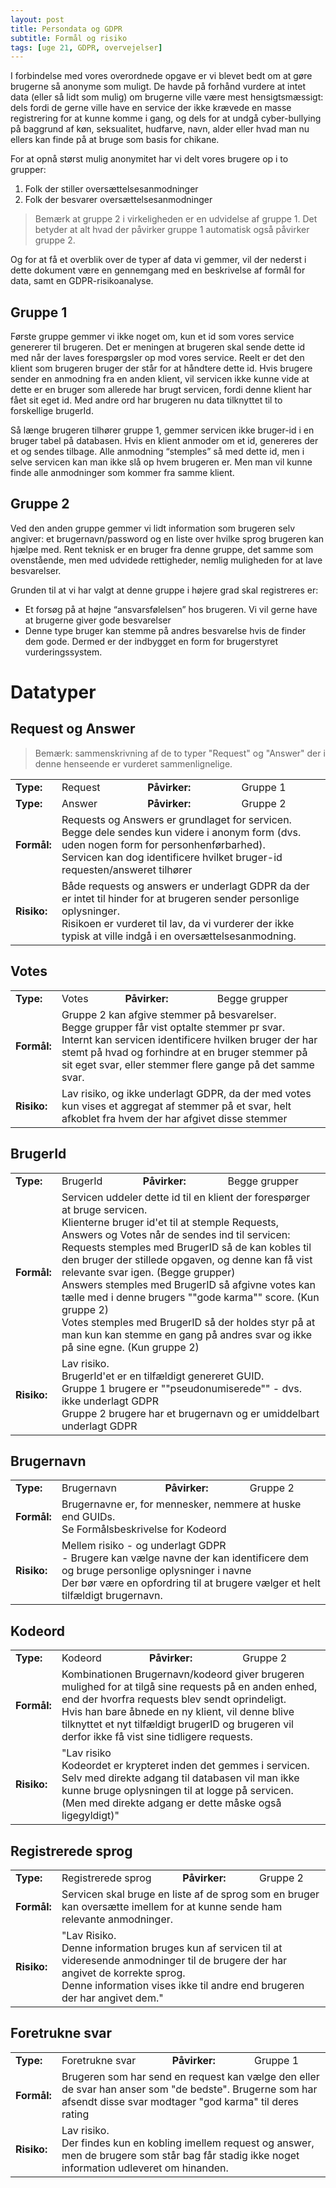 ```yaml
---
layout: post
title: Persondata og GDPR
subtitle: Formål og risiko
tags: [uge 21, GDPR, overvejelser]
---
```


I forbindelse med vores overordnede opgave er vi blevet bedt om at gøre brugerne så  anonyme som muligt. De havde på forhånd vurdere at intet data (eller så lidt som mulig) om brugerne ville være mest hensigtsmæssigt: dels fordi de gerne ville have en service der ikke krævede en masse registrering for at kunne komme i gang, og dels for at undgå cyber-bullying på baggrund af køn, seksualitet, hudfarve, navn, alder eller hvad man nu ellers kan finde på at bruge som basis for chikane.

For at opnå størst mulig anonymitet har vi delt vores brugere op i to grupper:

1. Folk der stiller oversættelsesanmodninger
2. Folk der besvarer oversættelsesanmodninger

> Bemærk at gruppe 2 i virkeligheden er en udvidelse af gruppe 1. Det betyder at alt hvad der påvirker gruppe 1 automatisk også påvirker gruppe 2.

Og for at få et overblik over de typer af data vi gemmer, vil der nederst i dette dokument være en gennemgang med en beskrivelse af formål for data, samt en GDPR-risikoanalyse.

## Gruppe 1
Første gruppe gemmer vi ikke noget om, kun et id som vores service genererer til brugeren. Det er meningen at brugeren skal sende dette id med når der laves forespørgsler op mod vores service. Reelt er det den klient som brugeren bruger der står for at håndtere dette id. Hvis brugere sender en anmodning fra en anden klient, vil servicen ikke kunne vide at dette er en bruger som allerede har brugt servicen, fordi denne klient har fået sit eget id. Med andre ord har brugeren nu data tilknyttet til to forskellige brugerId.

Så længe brugeren tilhører gruppe 1, gemmer servicen ikke bruger-id i en bruger tabel på databasen. Hvis en klient anmoder om et id, genereres der et og sendes tilbage. Alle anmodning “stemples” så med dette id, men i selve servicen kan man ikke slå op hvem brugeren er. Men man vil kunne finde alle anmodninger som kommer fra samme klient.

## Gruppe 2
Ved den anden gruppe gemmer vi lidt information som brugeren selv angiver: et brugernavn/password og en liste over hvilke sprog brugeren kan hjælpe med.
Rent teknisk er en bruger fra denne gruppe, det samme som ovenstående, men med udvidede rettigheder, nemlig muligheden for at lave besvarelser.

Grunden til at vi har valgt at denne gruppe i højere grad skal registreres er:
- Et forsøg på at højne “ansvarsfølelsen” hos brugeren. Vi vil gerne have at brugerne giver gode besvarelser
- Denne type bruger kan stemme på andres besvarelse hvis de finder dem gode. Dermed er der indbygget en form for brugerstyret vurderingssystem. 

# Datatyper
## Request og Answer
> Bemærk: sammenskrivning af de to typer "Request" og "Answer" der i denne henseende er vurderet sammenlignelige.
<table>
  <tr>
    <td><b>Type:</b></td>
    <td>Request</td>
    <td><b>Påvirker:</b></td>
    <td>Gruppe 1</td>
  </tr>
  <tr>
    <td><b>Type:</b></td>
    <td>Answer</td>
    <td><b>Påvirker:</b></td>
    <td>Gruppe 2</td>
  </tr>
  <tr>
    <td><b>Formål:</b></td>
    <td colspan="3">Requests og Answers er grundlaget for servicen. Begge dele sendes kun videre i anonym form (dvs. uden nogen form for personhenførbarhed). <br>
Servicen kan dog identificere hvilket bruger-id requesten/answeret tilhører</td>
  </tr>
  <tr>
    <td><b>Risiko:</b></td>
    <td colspan="3">Både requests og answers er underlagt GDPR da der er intet til hinder for at brugeren sender personlige oplysninger. <br>
Risikoen er vurderet til lav, da vi vurderer der ikke typisk at ville indgå i en oversættelsesanmodning.</td>
  </tr>
</table>

## Votes

<table>
  <tr>
    <td><b>Type:</b></td>
    <td>Votes</td>
    <td><b>Påvirker:</b></td>
    <td>Begge grupper</td>
  </tr>
  <tr>
    <td><b>Formål:</b></td>
    <td colspan="3">Gruppe 2 kan afgive stemmer på besvarelser. <br>Begge grupper får vist optalte stemmer pr svar. <br>Internt kan servicen identificere hvilken bruger der har stemt på hvad og forhindre at en bruger stemmer på sit eget svar, eller stemmer flere gange på det samme svar.</td>
  </tr>
  <tr>
    <td><b>Risiko:</b></td>
    <td colspan="3">Lav risiko, og ikke underlagt GDPR, da der med votes kun vises et aggregat af stemmer på et svar, helt afkoblet fra hvem der har afgivet disse stemmer</td>
  </tr>
</table>

## BrugerId

<table>
  <tr>
    <td><b>Type:</b></td>
    <td>BrugerId</td>
    <td><b>Påvirker:</b></td>
    <td>Begge grupper</td>
  </tr>
  <tr>
    <td><b>Formål:</b></td>
    <td colspan="3">Servicen uddeler dette id til en klient der forespørger at bruge servicen.<br>
 Klienterne bruger id'et til at stemple Requests, Answers og Votes når de sendes ind til servicen:<br>
 Requests stemples med BrugerID så de kan kobles til den bruger der stillede opgaven, og denne kan få vist relevante svar igen. (Begge grupper)<br>
 Answers stemples med BrugerID så afgivne votes kan tælle med i denne brugers ""gode karma"" score. (Kun gruppe 2)<br>
 Votes stemples med BrugerID så der holdes styr på at man kun kan stemme en gang på andres svar og ikke på sine egne. (Kun gruppe 2)</td>
  </tr>
  <tr>
    <td><b>Risiko:</b></td>
    <td colspan="3">Lav risiko. <br>
 BrugerId'et er en tilfældigt genereret GUID.<br>
 Gruppe 1 brugere er ""pseudonumiserede"" - dvs. ikke underlagt GDPR<br>
 Gruppe 2 brugere har et brugernavn og er umiddelbart underlagt GDPR</td>
  </tr>
</table>

## Brugernavn

<table>
  <tr>
    <td><b>Type:</b></td>
    <td>Brugernavn</td>
    <td><b>Påvirker:</b></td>
    <td>Gruppe 2</td>
  </tr>
  <tr>
    <td><b>Formål:</b></td>
    <td colspan="3">Brugernavne er, for mennesker, nemmere at huske end GUIDs.<br>
 Se Formålsbeskrivelse for Kodeord</td>
  </tr>
  <tr>
    <td><b>Risiko:</b></td>
    <td colspan="3">Mellem risiko - og underlagt GDPR<br>
 - Brugere kan vælge navne der kan identificere dem og bruge personlige oplysninger i navne<br>
 Der bør være en opfordring til at brugere vælger et helt tilfældigt brugernavn.</td>
  </tr>
</table>

## Kodeord

<table>
  <tr>
    <td><b>Type:</b></td>
    <td>Kodeord</td>
    <td><b>Påvirker:</b></td>
    <td>Gruppe 2</td>
  </tr>
  <tr>
    <td><b>Formål:</b></td>
    <td colspan="3">Kombinationen Brugernavn/kodeord giver brugeren mulighed for at tilgå sine requests på en anden enhed, end der hvorfra requests blev sendt oprindeligt.<br>
 Hvis han bare åbnede en ny klient, vil denne blive tilknyttet et nyt tilfældigt brugerID og brugeren vil derfor ikke få vist sine tidligere requests.</td>
  </tr>
  <tr>
    <td><b>Risiko:</b></td>
    <td colspan="3">"Lav risiko<br>
 Kodeordet er krypteret inden det gemmes i servicen. Selv med direkte adgang til databasen vil man ikke kunne bruge oplysningen til at logge på servicen. <br>
(Men med direkte adgang er dette måske også ligegyldigt)"</td>
  </tr>
</table>


## Registrerede sprog

<table>
  <tr>
    <td><b>Type:</b></td>
    <td>Registrerede sprog</td>
    <td><b>Påvirker:</b></td>
    <td>Gruppe 2</td>
  </tr>
  <tr>
    <td><b>Formål:</b></td>
    <td colspan="3">Servicen skal bruge en liste af de sprog som en bruger kan oversætte imellem for at kunne sende ham relevante anmodninger.</td>
  </tr>
  <tr>
    <td><b>Risiko:</b></td>
    <td colspan="3">"Lav Risiko.<br>
Denne information bruges kun af servicen til at videresende anmodninger til de brugere der har angivet de korrekte sprog. <br>
Denne information vises ikke til andre end brugeren der har angivet dem."</td>
  </tr>
</table>

## Foretrukne svar

<table>
  <tr>
    <td><b>Type:</b></td>
    <td>Foretrukne svar</td>
    <td><b>Påvirker:</b></td>
    <td>Gruppe 1</td>
  </tr>
  <tr>
    <td><b>Formål:</b></td>
    <td colspan="3">Brugeren som har send en request kan vælge den eller de svar han anser som "de bedste". Brugerne som har afsendt disse svar modtager "god karma" til deres rating</td>
  </tr>
  <tr>
    <td><b>Risiko:</b></td>
    <td colspan="3">Lav risiko.<br>
Der findes kun en kobling imellem request og answer, men de brugere som står bag får stadig ikke noget information udleveret om hinanden.
</td>
  </tr>
</table>
